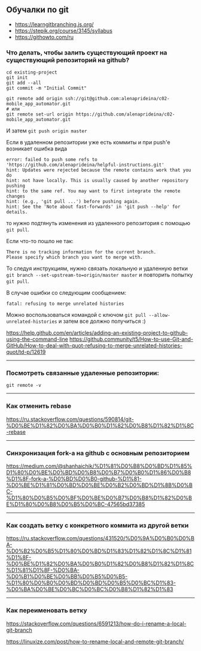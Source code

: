 ## Обучалки по git
- https://learngitbranching.js.org/
- https://stepik.org/course/3145/syllabus
- https://githowto.com/ru


### Что делать, чтобы залить существующий проект на существующий репозиторий на github? 

```
cd existing-project
git init
git add --all
git commit -m "Initial Commit"

git remote add origin ssh://git@github.com:alenaprideina/c02-mobile_app_automator.git
# или 
git remote set-url origin https://github.com/alenaprideina/c02-mobile_app_automator.git
```
И затем `git push origin master`


Если в удаленном репозитории уже есть коммиты и при push'е возникает ошибка вида 
```
error: failed to push some refs to 'https://github.com/alenaprideina/helpful-instructions.git'
hint: Updates were rejected because the remote contains work that you do
hint: not have locally. This is usually caused by another repository pushing
hint: to the same ref. You may want to first integrate the remote changes
hint: (e.g., 'git pull ...') before pushing again.
hint: See the 'Note about fast-forwards' in 'git push --help' for details.
```
то нужно подтянуть изменения из удаленного репозитория с помощью `git pull`. 


Если что-то пошло не так:
```
There is no tracking information for the current branch.
Please specify which branch you want to merge with.
``` 
То следуя инструкциям, нужно связать локальную и удаленную ветки `git branch --set-upstream-to=origin/master master` и повторить попытку `git pull`.

В случае ошибки со следующим сообщением:
```
fatal: refusing to merge unrelated histories
```

Можно воспользоваться командой с ключом `git pull --allow-unrelated-histories` и затем все должно получиться :) 

https://help.github.com/en/articles/adding-an-existing-project-to-github-using-the-command-line
https://github.community/t5/How-to-use-Git-and-GitHub/How-to-deal-with-quot-refusing-to-merge-unrelated-histories-quot/td-p/12619

---

### Посмотреть связанные удаленные репозитории: 
`git remote -v`

---

### Как отменить rebase

https://ru.stackoverflow.com/questions/590814/git-%D0%BE%D1%82%D0%BA%D0%B0%D1%82%D0%B8%D1%82%D1%8C-rebase

---

### Синхронизация fork-a на github с основным репозиторием

https://medium.com/@shanhaichik/%D1%81%D0%B8%D0%BD%D1%85%D1%80%D0%BE%D0%BD%D0%B8%D0%B7%D0%B0%D1%86%D0%B8%D1%8F-fork-a-%D0%BD%D0%B0-github-%D1%81-%D0%BE%D1%81%D0%BD%D0%BE%D0%B2%D0%BD%D1%8B%D0%BC-%D1%80%D0%B5%D0%BF%D0%BE%D0%B7%D0%B8%D1%82%D0%BE%D1%80%D0%B8%D0%B5%D0%BC-47565bd37385

---

### Как создать ветку с конкретного коммита из другой ветки

https://ru.stackoverflow.com/questions/431520/%D0%9A%D0%B0%D0%BA-%D0%B2%D0%B5%D1%80%D0%BD%D1%83%D1%82%D1%8C%D1%81%D1%8F-%D0%BE%D1%82%D0%BA%D0%B0%D1%82%D0%B8%D1%82%D1%8C%D1%81%D1%8F-%D0%BA-%D0%B1%D0%BE%D0%BB%D0%B5%D0%B5-%D1%80%D0%B0%D0%BD%D0%BD%D0%B5%D0%BC%D1%83-%D0%BA%D0%BE%D0%BC%D0%BC%D0%B8%D1%82%D1%83

---

### Как переименовать ветку

https://stackoverflow.com/questions/6591213/how-do-i-rename-a-local-git-branch

https://linuxize.com/post/how-to-rename-local-and-remote-git-branch/
